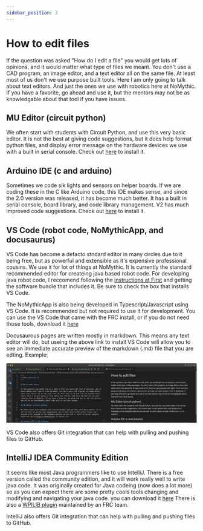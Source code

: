```yaml
---
sidebar_position: 3
---
```


# How to edit files

If the question was asked "How do I edit a file" you would get lots of opinions, and it would matter what type of files we meant. You don't use a CAD program, an image editor, and a text editor all on the same file. At least most of us don't we use purpose built tools. Here I am only going to talk about text editors. And just the ones we use with robotics here at NoMythic. If you have a favorite, go ahead and use it, but the mentors may not be as knowledgable about that tool if you have issues.

## MU Editor (circuit python)

We often start with students with Circuit Python, and use this very basic editor. It is not the best at giving code suggestions, but it does help format python files, and display error message on the hardware devices we use with a  built in serial console. Check out [here](https://codewith.mu) to install it.

## Arduino IDE (c and arduino)

Sometimes we code sik lights and sensors on helper boards. If we are coding these in the C like Arduino code, this IDE makes sense, and since the 2.0 version was released, it has become much better. It has a built in serial console, board library, and code library management. V2 has much improved code suggestions. Check out [here](https://docs.arduino.cc/software/ide-v2) to install it. 

## VS Code (robot code, NoMythicApp, and docusaurus)

VS Code has become a defacto stndard editor in many circles due to it being free, but as powerful and extensible as it's expensive professional cousins. We use it for lot of things at NoMythic. It is currently the standard recommended editor for createing java based robot code. For developing java robot code, I reccomend following the [instructions at First](https://docs.wpilib.org/en/stable/docs/zero-to-robot/step-2/wpilib-setup.html) and getting the software bundle that includes it. Be sure to check the box that installs VS Code.

The NoMythicApp is also being developed in Typescript/Javascript using VS Code. It is recommended but not required to use it for development. You can use the VS Code that came with the FRC install, or if you do not need those tools, download it [here](https://code.visualstudio.com)

Docusaurous pages are written mostly in markdown. This means any text editor will do, but useing the above link to install VS Code will allow you to see an immediate accurate preview of the markdown (.md) file that you are edting. Example:

![vs-code-md](./img/vscode-md.png)

VS Code also offers Git integration that can help with pulling and pushing files to GitHub.

## IntelliJ IDEA Community Edition

It seems like most Java programmers like to use IntelliJ. There is a free version called the community edition, and it will work really well to write java code. It was originally created for Java codeing (now does a lot more) so as you can expect there are some pretty cools tools changing and modifying and navigating your java code. you can download it [here](https://www.jetbrains.com/idea/) There is also a [WPILIB plugin](https://plugins.jetbrains.com/plugin/9405-frc) maintained by an FRC team.

IntelliJ also offers Git integration that can help with pulling and pushing files to GitHub.
